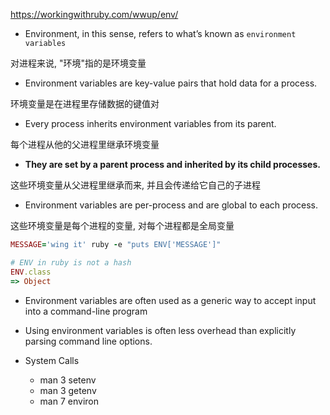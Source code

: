https://workingwithruby.com/wwup/env/

+ Environment, in this sense, refers to what’s known as `environment variables`

对进程来说, "环境"指的是环境变量

+ Environment variables are key-value pairs that hold data for a process.

环境变量是在进程里存储数据的键值对

+ Every process inherits environment variables from its parent.

每个进程从他的父进程里继承环境变量

+ **They are set by a parent process and inherited by its child processes.**

这些环境变量从父进程里继承而来, 并且会传递给它自己的子进程

+ Environment variables are per-process and are global to each process.

这些环境变量是每个进程的变量, 对每个进程都是全局变量

```ruby
MESSAGE='wing it' ruby -e "puts ENV['MESSAGE']"

# ENV in ruby is not a hash
ENV.class
=> Object
```

+ Environment variables are often used as a generic way to accept input into a command-line program

+ Using environment variables is often less overhead than explicitly parsing command line options.

+ System Calls
    + man 3 setenv
    + man 3 getenv
    + man 7 environ

